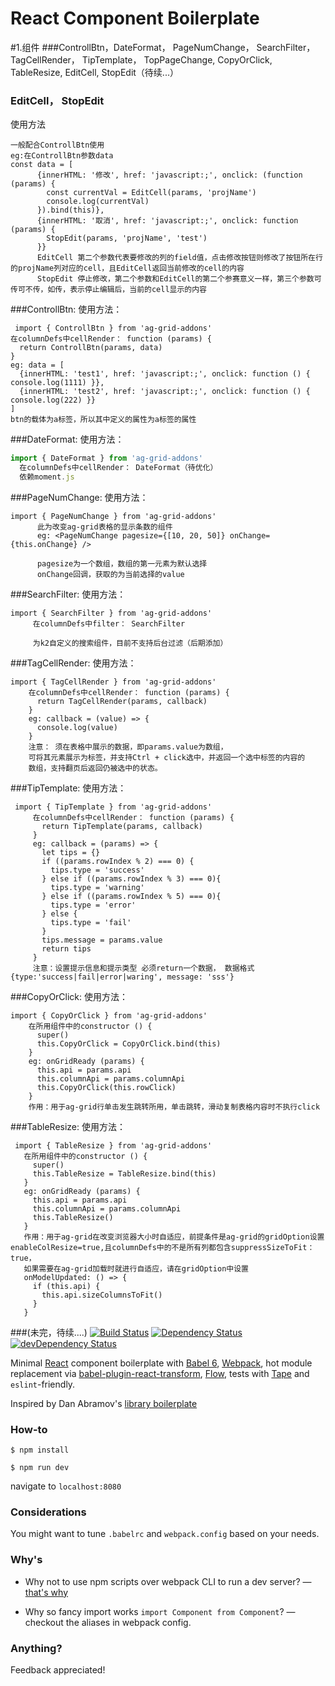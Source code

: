 React Component Boilerplate
===========================
#1.组件
###ControllBtn，DateFormat， PageNumChange， SearchFilter， TagCellRender， TipTemplate， TopPageChange, CopyOrClick, TableResize, EditCell, StopEdit（待续...）
### EditCell， StopEdit
使用方法



    一般配合ControllBtn使用
	eg:在ControllBtn参数data
	const data = [
          {innerHTML: '修改', href: 'javascript:;', onclick: (function (params) {
            const currentVal = EditCell(params, 'projName')
            console.log(currentVal)
          }).bind(this)},
          {innerHTML: '取消', href: 'javascript:;', onclick: function (params) {
            StopEdit(params, 'projName', 'test')
          }}
		  EditCell 第二个参数代表要修改的列的field值，点击修改按钮则修改了按钮所在行的projName列对应的cell，且EditCell返回当前修改的cell的内容
		  StopEdit 停止修改，第二个参数和EditCell的第二个参赛意义一样，第三个参数可传可不传，如传，表示停止编辑后，当前的cell显示的内容
###ControllBtn:
 使用方法：


     import { ControllBtn } from 'ag-grid-addons'
    在columnDefs中cellRender： function (params) {
      return ControllBtn(params, data)
    }
    eg: data = [
      {innerHTML: 'test1', href: 'javascript:;', onclick: function () { console.log(1111) }},
      {innerHTML: 'test2', href: 'javascript:;', onclick: function () { console.log(222) }}
    ]
    btn的载体为a标签，所以其中定义的属性为a标签的属性
###DateFormat:
  使用方法：
   ```javascript
  import { DateFormat } from 'ag-grid-addons'
     在columnDefs中cellRender： DateFormat（待优化）
     依赖moment.js
```
###PageNumChange:
   使用方法：


    import { PageNumChange } from 'ag-grid-addons'
          此为改变ag-grid表格的显示条数的组件
          eg: <PageNumChange pagesize={[10, 20, 50]} onChange={this.onChange} />

          pagesize为一个数组，数组的第一元素为默认选择
          onChange回调，获取的为当前选择的value
###SearchFilter:
  使用方法：


    import { SearchFilter } from 'ag-grid-addons'
         在columnDefs中filter： SearchFilter

         为k2自定义的搜索组件，目前不支持后台过滤（后期添加）
###TagCellRender:
 使用方法：


    import { TagCellRender } from 'ag-grid-addons'
        在columnDefs中cellRender： function (params) {
          return TagCellRender(params, callback)
        }
        eg: callback = (value) => {
          console.log(value)
        }
        注意： 须在表格中展示的数据，即params.value为数组，
        可将其元素展示为标签，并支持Ctrl + click选中，并返回一个选中标签的内容的
        数组，支持翻页后返回仍被选中的状态。
###TipTemplate:
  使用方法：


     import { TipTemplate } from 'ag-grid-addons'
         在columnDefs中cellRender： function (params) {
           return TipTemplate(params, callback)
         }
         eg: callback = (params) => {
           let tips = {}
           if ((params.rowIndex % 2) === 0) {
             tips.type = 'success'
           } else if ((params.rowIndex % 3) === 0){
             tips.type = 'warning'
           } else if ((params.rowIndex % 5) === 0){
             tips.type = 'error'
           } else {
             tips.type = 'fail'
           }
           tips.message = params.value
           return tips
         }
         注意：设置提示信息和提示类型 必须return一个数据， 数据格式{type:'success|fail|error|waring', message: 'sss'}
###CopyOrClick:
 使用方法：


    import { CopyOrClick } from 'ag-grid-addons'
        在所用组件中的constructor () {
          super()
          this.CopyOrClick = CopyOrClick.bind(this)
        }
        eg: onGridReady (params) {
          this.api = params.api
          this.columnApi = params.columnApi
          this.CopyOrClick(this.rowClick)
        }
        作用：用于ag-grid行单击发生跳转所用，单击跳转，滑动复制表格内容时不执行click

###TableResize:
使用方法：


     import { TableResize } from 'ag-grid-addons'
       在所用组件中的constructor () {
         super()
         this.TableResize = TableResize.bind(this)
       }
       eg: onGridReady (params) {
         this.api = params.api
         this.columnApi = params.columnApi
         this.TableResize()
       }
       作用：用于ag-grid在改变浏览器大小时自适应，前提条件是ag-grid的gridOption设置enableColResize=true,且columnDefs中的不是所有列都包含suppressSizeToFit：true，
       如果需要在ag-grid加载时就进行自适应，请在gridOption中设置
       onModelUpdated: () => {
         if (this.api) {
           this.api.sizeColumnsToFit()
         }
       }
###(未完，待续....)
[![Build Status](https://travis-ci.org/olegakbarov/react-component-boilerplate.svg?branch=master)](https://travis-ci.org/olegakbarov/react-component-boilerplate)
[![Dependency Status](https://img.shields.io/david/olegakbarov/react-component-boilerplate.svg)](https://david-dm.org/olegakbarov/react-component-boilerplate)
[![devDependency Status](https://img.shields.io/david/dev/strongloop/express.svg?maxAge=2592000)](https://david-dm.org/olegakbarov/react-component-boilerplate?dev=true)

Minimal [React](https://facebook.github.io/react/) component boilerplate with [Babel 6](http://babeljs.io/), [Webpack](https://webpack.github.io/), hot module replacement via [babel-plugin-react-transform](https://github.com/gaearon/babel-plugin-react-transform), [Flow](http://flowtype.org/), tests with [Tape](https://github.com/substack/tape) and `eslint`-friendly.

Inspired by Dan Abramov's [library boilerplate](https://github.com/gaearon/library-boilerplate)

### How-to

`$ npm install`

`$ npm run dev`

navigate to `localhost:8080`

### Considerations

You might want to tune `.babelrc` and `webpack.config` based on your needs.


### Why's

- Why not to use npm scripts over webpack CLI to run a dev server? — [that's why](https://github.com/webpack/webpack-dev-server/issues/106)

- Why so fancy import works `import Component from Component`? — checkout the aliases in webpack config.

### Anything?

Feedback appreciated!
